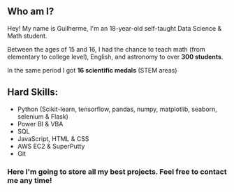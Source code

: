 ## Who am I?

Hey! My name is Guilherme, I'm an 18-year-old self-taught Data Science & Math student.

Between the ages of 15 and 16, I had the chance to teach math (from elementary to college level), English, and astronomy to over **300 students**.

In the same period I got **16 scientific medals** (STEM areas)

## Hard Skills:

- Python (Scikit-learn, tensorflow, pandas, numpy, matplotlib, seaborn, selenium & Flask)
- Power BI & VBA
- SQL
- JavaScript, HTML & CSS
- AWS EC2 & SuperPutty
- Git

### Here I'm going to store all my best projects. Feel free to contact me any time!
